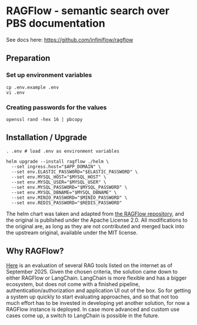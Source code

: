 # RAGFlow - semantic search over PBS documentation

See docs here: https://github.com/infiniflow/ragflow

## Preparation

### Set up environment variables

```shell
cp .env.example .env
vi .env
```

### Creating passwords for the values

```shell
openssl rand -hex 16 | pbcopy
```

## Installation / Upgrade

```shell
. .env # load .env as environment variables

helm upgrade --install ragflow ./helm \
  --set ingress.host="$APP_DOMAIN" \
  --set env.ELASTIC_PASSWORD="$ELASTIC_PASSWORD" \
  --set env.MYSQL_HOST="$MYSQL_HOST" \
  --set env.MYSQL_USER="$MYSQL_USER" \
  --set env.MYSQL_PASSWORD="$MYSQL_PASSWORD" \
  --set env.MYSQL_DBNAME="$MYSQL_DBNAME" \
  --set env.MINIO_PASSWORD="$MINIO_PASSWORD" \
  --set env.REDIS_PASSWORD="$REDIS_PASSWORD"
```

The helm chart was taken and adapted from [the RAGFlow repository](https://github.com/infiniflow/ragflow/tree/main/helm), and the original is published under the Apache License 2.0. All modifications to the original are, as long as they are not contributed and merged back into the upstream original, available under the MIT license.

## Why RAGFlow?

[Here](./pbs-rag-comparison.ods) is an evaluation of several RAG tools listed on the internet as of September 2025. Given the chosen criteria, the solution came down to either RAGFlow or LangChain. LangChain is more flexible and has a bigger ecosystem, but does not come with a finished pipeline, authentication/authorization and application UI out of the box. So for getting a system up quickly to start evaluating approaches, and so that not too much effort has to be invested in developing yet another solution, for now a RAGFlow instance is deployed. In case more advanced and custom use cases come up, a switch to LangChain is possible in the future.

